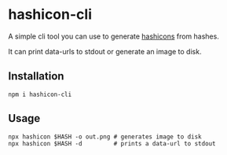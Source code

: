 # hashicon-cli
A simple cli tool you can use to generate [hashicons](https://www.npmjs.com/package/hashicon) from hashes.

It can print data-urls to stdout or generate an image to disk.

## Installation
```
npm i hashicon-cli
```

## Usage
```
npx hashicon $HASH -o out.png # generates image to disk
npx hashicon $HASH -d         # prints a data-url to stdout
```
